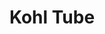 ---
label: 
title: "Kohl Tube"
order: 200
layout: table-of-contents
presentation: grid
outputs: [ html ]
---